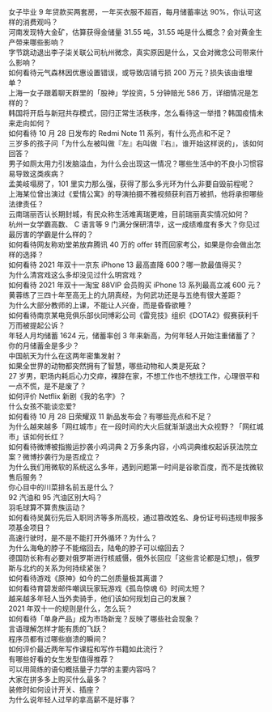 女子毕业 9 年贷款买两套房，一年买衣服不超百，每月储蓄率达 90%，你认可这样的消费观吗？  
河南发现特大金矿，估算获得金储量 31.55 吨，31.55 吨是什么概念？会对黄金生产带来哪些影响？  
字节跳动退出李子柒关联公司杭州微念，真实原因是什么，又会对微念公司带来什么影响？  
如何看待元气森林因优惠设置错误，或导致店铺亏损 200 万元？损失该由谁埋单？  
上海一女子跟着聊天群里的「股神」学投资，5 分钟赔光 586 万，详细情况是怎样的？  
韩国将开启与新冠共存模式，回归正常生活秩序，怎么看待这一举措？韩国疫情未来走向如何？  
如何看待 10 月 28 日发布的 Redmi Note 11 系列，有什么亮点和不足？  
三岁多的孩子问「为什么左被叫做『左』右叫做『右』，谁开始这样说的」，该如何回答？  
男子如厕太用力引发脑溢血，为什么会出现这一情况？哪些生活中的不良小习惯容易导致这类疾病？  
孟美岐塌房了，101 里实力那么强，获得了那么多光环为什么非要自毁前程呢？  
上海某位曾出演过《爱情公寓》的导演拍摄不雅视频获利百万被抓，他将承担哪些法律责任？  
云南瑞丽否认长期封城，有民众称生活难离瑞更难，目前瑞丽真实情况如何？  
杭州一女学霸高数、 C 语言等 9 门满分保研清华，这一成绩难度有多大？你见过最厉害的学霸是什么样的？  
如何看待网友称劝堂弟放弃腾讯 40 万的 offer 转而回家考公，如果是你会做出怎样的选择？  
如何看待 2021 年双十一京东 iPhone 13 最高直降 600？哪一款最值得买？  
为什么清宫戏这么多却没见过什么明宫戏？  
如何看待 2021 年双十一淘宝 88VIP 会员购买 iPhone 13 系列最高立减 600 元？  
黄蓉练了三四十年至高无上的九阴真经，为何武功还是与五绝有很大差距？  
为什么大部分教师的上课，不能让人兴奋，而是昏昏欲睡？  
如何看待南京某电竞俱乐部伙同博彩公司《雷竞技》组织《DOTA2》假赛获利千万而被提起公诉？  
年轻人月均储蓄 1624 元，储蓄率创 3 年来新高，为何年轻人开始注重储蓄了？你的月储蓄金是多少？  
中国航天为什么在这两年密集发射？  
如果全世界的动物都突然拥有了智慧，哪些动物和人类是死敌？  
27 岁男，职场内耗后心力交瘁，裸辞在家，不想工作也不想找工作，心理很平和一点不慌，是不是废了？  
如何评价 Netflix 新剧《我的名字》？  
什么女孩不能谈恋爱?  
如何看待 10 月 28 日荣耀双 11 新品发布会？有哪些亮点和不足？  
为什么越来越多「网红城市」在一段时间的大火后就渐渐退出大众视野？「网红城市」该如何长红？  
如何看待微博被指搬运抄袭小鸡词典 2 万多条内容，小鸡词典维权起诉获法院立案？微博抄袭行为是否成立？  
为什么我们用微软的系统这么多年，遇到问题第一时间是谷歌百度，而不是找微软售后服务？  
你心目中的川菜排名前五是什么？  
92 汽油和 95 汽油区别大吗？  
羽毛球算不算贵族运动？  
如何看待吴冀衍先后入职同济等多所高校，通过篡改姓名、身份证号码违规申报多项基金项目？  
高速行驶时，是不是不能打开外循环？为什么？  
为什么海龟的脖子不能缩回去，陆龟的脖子可以缩回去？  
德国防长称有必要对俄罗斯进行核威慑，俄外长回应「这些言论都是幻想」，俄罗斯与北约的关系为何持续紧张？  
如何看待游戏《原神》如今的二创质量极其离谱？  
如何看待育碧发邮件嘲讽玩家玩游戏《孤岛惊魂 6》时间太短？  
越来越多年轻人当外卖骑手，他们该如何规划自己的发展？  
2021 年双十一的规则是什么，怎么玩？  
如何看待「单身产品」成为市场新宠？反映了哪些社会现象？  
言语理解怎样才能有质的飞跃？  
程序员都有过哪些崩溃的瞬间？  
如何评价最近两年写作课程和写作书籍如此流行？  
有哪些好看的女生发型值得推荐？  
可以用简练的语句概括量子力学的主要内容吗？  
大家在拼多多上购买什么最多？  
装修时如何设计开关、插座？  
为什么说年轻人过早的拿高薪不是好事？  

